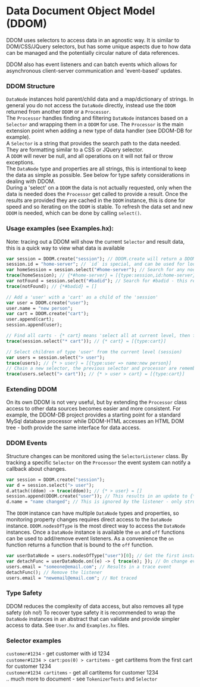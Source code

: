 # Data Document Object Model (DDOM)  

DDOM uses selectors to access data in an agnostic way. It is similar to DOM/CSS/JQuery selectors, but has some unique aspects due to how data can be managed and the potentially circular nature of data references.  

DDOM also has event listeners and can batch events which allows for asynchronous client-server communication and 'event-based' updates.  

### DDOM Structure

`DataNode` instances hold parent/child data and a map/dictionary of strings. In general you do not access the `DataNode` directly, instead use the `DDOM` returned from another `DDOM` or a `Processor`.    
The `Processor` handles finding and filtering `DataNode` instances based on a `Selector` and wrapping them in a `DDOM` for use. The `Processor` is the main extension point when adding a new type of data handler (see DDOM-DB for example).  
A `Selector` is a string that provides the search path to the data needed. They are formatting similar to a CSS or JQuery selector.  
A `DDOM` will never be null, and all operations on it will not fail or throw exceptions.  
The `DataNode` type and properties are all strings, this is intentional to keep the data as simple as possible. See below for type safety considerations in dealing with DDOM.  
During a 'select' on a `DDOM` the data is not actually requested, only when the data is needed does the `Processor` get called to provide a result. Once the results are provided they are cached in the `DDOM` instance, this is done for speed and so iterating on the `DDOM` is stable. To refresh the data set and new `DDOM` is needed, which can be done by calling `select()`.

### Usage examples (see Examples.hx):  

Note: tracing out a DDOM will show the current `Selector` and result data, this is a quick way to view what data is available

```haxe
var session = DDOM.create("session"); // DDOM.create will return a DDOM using the default `Processor` with a single root `DataNode` of the specified type
session.id = "home-server"; // `id` is special, and can be used for lookups
var homeSession = session.select("#home-server"); // Search for any node with the id of 'home-server' and return a new DDOM
trace(homeSession); // {*#home-server} = [{type:session,id:home-server}]
var notFound = session.select("#badid"); // Search for #badid - this returns an empty result
trace(notFound); // {*#badid} = []

// Add a 'user' with a 'cart' as a child of the 'session'
var user = DDOM.create("user");
user.name = "new person";
var cart = DDOM.create("cart");
user.append(cart);
session.append(user);

// Find all carts - {* cart} means 'select all at current level, then find all descendants of type cart'
trace(session.select("* cart")); // {* cart} = [{type:cart}]

// Select children of type 'user' from the current level (session)
var users = session.select("> user");
trace(users); // {* > user} = [{type:user => name:new person}]
// Chain a new selector, the previous selector and processor are remembered
trace(users.select("> cart")); // {* > user > cart} = [{type:cart}]
```

### Extending DDOM

On its own DDOM is not very useful, but by extending the `Processor` class access to other data sources becomes easier and more consistent. For example, the DDOM-DB project provides a starting point for a standard MySql database processor while DDOM-HTML accesses an HTML DOM tree - both provide the same interface for data access.  

### DDOM Events

Structure changes can be monitored using the `SelectorListener` class. By tracking a specific `Selector` on the `Processor` the event system can notify a callback about changes.

``` haxe
var session = DDOM.create("session");
var d = session.select("> user");
d.attach((ddom) -> trace(ddom)); // {* > user} = []
session.append(DDOM.create("user")); // This results in an update to {* > user} = [{type:user}]
d.name = "name changed"; // This is ignored by the listener - only structure changes are handled
```

The `DDOM` instance can have multiple `DataNode` types and properties, so monitoring property changes requires direct access to the `DataNode` instance. `DDOM.nodesOfType` is the most direct way to access the `DataNode` instances. Once a `DataNode` instance is available the `on` and `off` functions can be used to add/remove event listeners. As a convenience the `on` function returns a function that is bound to the `off` function.    

``` haxe
var userDataNode = users.nodesOfType("user")[0]; // Get the first instance of a 'user' DataNode
var detachFunc = userDataNode.on((e) -> { trace(e); }); // On change event: FieldSet({type:user => name:new person,email:someone@email.com},email,someone@email.com)
users.email = "someone@email.com"; // Results in a trace event
detachFunc(); // Remove the listener
users.email = "newemail@email.com"; // Not traced
```

### Type Safety

DDOM reduces the complexity of data access, but also removes all type safety (oh no!) To recover type safety it is recommended to wrap the `DataNode` instances in an abstract that can validate and provide simpler access to data. See `User.hx` and `Examples.hx` files.

### Selector examples

`customer#1234` - get customer with id 1234  
`customer#1234 > cart:pos(0) > cartitems` - get cartitems from the first cart for customer 1234  
`customer#1234 cartitems` - get all cartitems for customer 1234  
.. much more to document - see `TokenizerTests` and `Selector`  